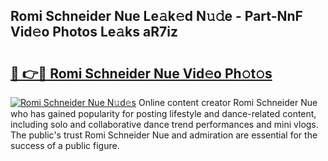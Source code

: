 ## Romi Schneider Nue Le𝚊k𝚎d N𝚞𝚍e - Part-NnF Vid𝚎o Photos Le𝚊ks aR7iz

# <h2><a href="http://fb2cxq5.evod.top/?m=Romi+Schneider+Nue">🔗 👉🔴 Romi Schneider Nue Vid𝚎o Ph𝚘t𝚘s</a></h2>

[![Romi Schneider Nue N𝚞d𝚎s](https://i.imgur.com/8V9OHl7.gif)](http://fb2cxq5.evod.top/?m=Romi+Schneider+Nue)
Online content creator Romi Schneider Nue who has gained popularity for posting lifestyle and dance-related content, including solo and collaborative dance trend performances and mini vlogs. The public's trust Romi Schneider Nue and admiration are essential for the success of a public figure. 

